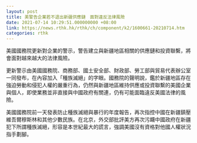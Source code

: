 ```yaml
---
layout: post
title: 美警告企業若不退出新疆供應鏈　面對違反法律風險
date: 2021-07-14 10:29:51.000000000 +08:00
link: https://news.rthk.hk/rthk/ch/component/k2/1600661-20210714.htm
categories: rthk
---
```


美國國務院更新對企業的警示，警告建立與新疆地區相關的供應鏈和投資聯繫，將會面對越來越大的法律風險。

更新警示由美國國務院、商務部、國土安全部、財政部、勞工部與貿易代表辦公室一同發布，在內容加入「種族滅絕」的字眼。國務院的聲明說，鑑於新疆地區存在強迫勞動和侵犯人權的嚴重行為，仍然與新疆地區維持供應或投資聯繫的美國企業與個人，即使業務並非直接與中國政府有關連，仍有可能面臨違反美國法律的風險。

美國國務院前一天發表防止種族滅絕與暴行的年度報告，再次指控中國在新疆鎮壓維吾爾穆斯林和其他少數民族。在北京，外交部批評美方再次污衊中國政府在新疆犯下所謂種族滅絕，形容是本世紀最大的謊言，強調美國沒有資格對他國人權狀況指手劃腳。
